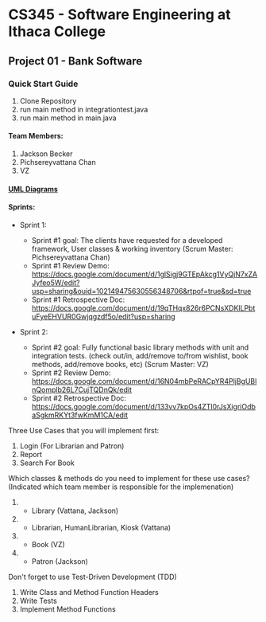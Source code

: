 # CS345 - Software Engineering at Ithaca College
## Project 01 - Bank Software

### Quick Start Guide
1. Clone Repository
2. run main method in integrationtest.java
3. run main method in main.java


#### Team Members:
1. Jackson Becker 
2. Pichsereyvattana Chan 
3. VZ


#### <a href="https://drive.google.com/file/d/1NmmAWLjzSOZznr54E5h0V06SBwgq8pqn/view?usp=sharing" target="_blank">UML Diagrams<a/>

#### Sprints:
- Sprint 1: 
   * Sprint #1 goal: The clients have requested for a developed framework, User classes & working inventory (Scrum Master: Pichsereyvattana Chan) <br/>
   * Sprint #1 Review Demo: https://docs.google.com/document/d/1glSigj9GTEpAkcg1VyQjN7xZAJyfeo5W/edit?usp=sharing&ouid=102149475630556348706&rtpof=true&sd=true <br/>
   * Sprint #1 Retrospective Doc: https://docs.google.com/document/d/19qTHqx826r6PCNsXDKlLPbtuFyeEHVUR0Gwjqgzdf5o/edit?usp=sharing <br/>

- Sprint 2: 
   * Sprint #2 goal: Fully functional basic library methods with unit and integration tests. (check out/in, add/remove to/from wishlist, book methods, add/remove books, etc) (Scrum Master: VZ)<br/>
   * Sprint #2 Review Demo: https://docs.google.com/document/d/16N04mbPeRACpYR4PljBgUBlnQomplb26L7CujTQDnQk/edit <br/>
   * Sprint #2 Retrospective Doc: https://docs.google.com/document/d/133vv7kpOs4ZTl0rJsXigriOdbaSgkmRKYt3fwKmM1CA/edit <br/>

Three Use Cases that you will implement first:
1. Login (For Librarian and Patron)
2. Report 
3. Search For Book

Which classes & methods do you need to implement for these use cases?
(Indicated which team member is responsible for the implemenation)
1. - Library (Vattana, Jackson)
2. - Librarian, HumanLibrarian, Kiosk (Vattana)
3. - Book (VZ)
4. - Patron (Jackson)

Don't forget to use Test-Driven Development (TDD)
1. Write Class and Method Function Headers
2. Write Tests
3. Implement Method Functions


